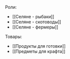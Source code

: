 Роли:
- [[Селяне - рыбаки]]
- [[Селяне - скотоводы]]
- [[Селяне - фермеры]]

Товары:
- [[Продукты для готовки]]
- [[Предметы для крафта]]